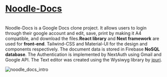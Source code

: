 **<h1>[Noodle-Docs](https://noodle-docs-2udy07uk7-schelik.vercel.app/)</h1>**<br/>
Noodle-Docs is a Google Docs clone project. It allows users to login through their google account and edit, save, print by making it A4 compatible, and download the files.**React library** and **Next framework** are used for **front-end**. Tailwind-CSS and Material-UI for the design and components respectively. The document data is stored in Firebase **NoSQL database**. The Authentication is implemented by NextAuth using Gmail and Google API. The Text editor was created using the Wysiwyg library by [jpuri](https://github.com/jpuri/react-draft-wysiwyg).

![noodle_docs_intro](https://user-images.githubusercontent.com/27888823/128949893-12ba346b-c4c2-49db-a741-e7582b8c4395.gif)
